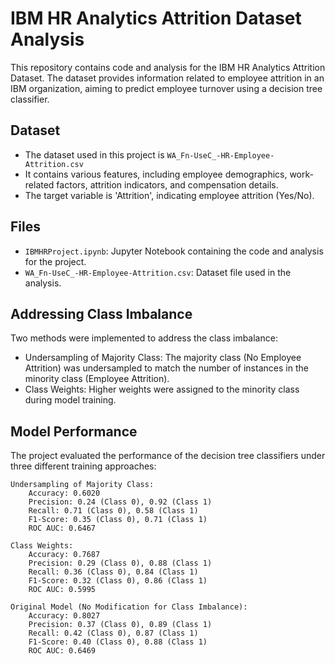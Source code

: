 # **IBM HR Analytics Attrition Dataset Analysis**

This repository contains code and analysis for the IBM HR Analytics Attrition Dataset. The dataset provides information related to employee attrition in an IBM organization, aiming to predict employee turnover using a decision tree classifier. 

## **Dataset**

- The dataset used in this project is `WA_Fn-UseC_-HR-Employee-Attrition.csv`
- It contains various features, including employee demographics, work-related factors, attrition indicators, and compensation details.
- The target variable is 'Attrition', indicating employee attrition (Yes/No).

## **Files**

- `IBMHRProject.ipynb`: Jupyter Notebook containing the code and analysis for the project.
- `WA_Fn-UseC_-HR-Employee-Attrition.csv`: Dataset file used in the analysis.

## **Addressing Class Imbalance**

Two methods were implemented to address the class imbalance:

- Undersampling of Majority Class: The majority class (No Employee Attrition) was undersampled to match the number of instances in the minority class (Employee Attrition).
- Class Weights: Higher weights were assigned to the minority class during model training.

## **Model Performance**

The project evaluated the performance of the decision tree classifiers under three different training approaches:

    Undersampling of Majority Class:
        Accuracy: 0.6020
        Precision: 0.24 (Class 0), 0.92 (Class 1)
        Recall: 0.71 (Class 0), 0.58 (Class 1)
        F1-Score: 0.35 (Class 0), 0.71 (Class 1)
        ROC AUC: 0.6467

    Class Weights:
        Accuracy: 0.7687
        Precision: 0.29 (Class 0), 0.88 (Class 1)
        Recall: 0.36 (Class 0), 0.84 (Class 1)
        F1-Score: 0.32 (Class 0), 0.86 (Class 1)
        ROC AUC: 0.5995

    Original Model (No Modification for Class Imbalance):
        Accuracy: 0.8027
        Precision: 0.37 (Class 0), 0.89 (Class 1)
        Recall: 0.42 (Class 0), 0.87 (Class 1)
        F1-Score: 0.40 (Class 0), 0.88 (Class 1)
        ROC AUC: 0.6469
